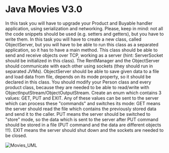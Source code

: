 # Java Movies V3.0

In this task you will have to upgrade your Product and Buyable handler application, using serialization and networking. Please, keep in mind: not all the code snippets should be used (e.g. setters and getters), but you have to write them. In this task you will have to create a new class, called ObjectServer, but you will have to be able to run this class as a separated application, so it has to have a main method. This class should be able to send and receive objects over TCP, working as a server (hint: ServerSocket should be initialized in this class). The RentManager and the ObjectServer should communicate with each other using sockets (they should run in separated JVMs). ObjectServer should be able to save given data to a file and load data from file, depends on its mode property, so it should be declared in this class. You should modify your Person class and every product class, because they are needed to be able to read/write with ObjectInputStream/ObjectOutputStream. Create an enum which contains 3 values: GET, PUT and EXIT. Any of these values can be sent to the server which can process these "commands" and switches its mode: GET means the server should read the file which contains the previously stored data and send it to the caller. PUT means the server should be switched to "store" mode, so the data which is sent to the server after PUT command should be stored in a file (PUT command and the data are different objects !!!). EXIT means the server should shut down and the sockets are needed to be closed.

 ![Movies_UML](objectserver.jpg)